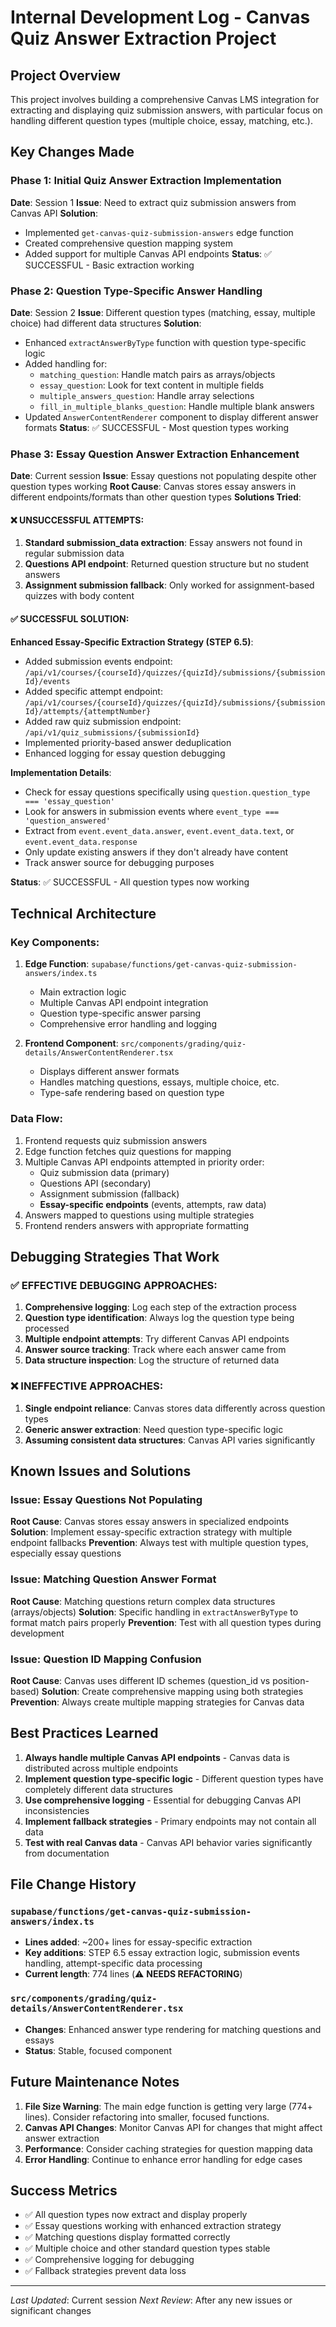 
# Internal Development Log - Canvas Quiz Answer Extraction Project

## Project Overview
This project involves building a comprehensive Canvas LMS integration for extracting and displaying quiz submission answers, with particular focus on handling different question types (multiple choice, essay, matching, etc.).

## Key Changes Made

### Phase 1: Initial Quiz Answer Extraction Implementation
**Date**: Session 1
**Issue**: Need to extract quiz submission answers from Canvas API
**Solution**: 
- Implemented `get-canvas-quiz-submission-answers` edge function
- Created comprehensive question mapping system
- Added support for multiple Canvas API endpoints
**Status**: ✅ SUCCESSFUL - Basic extraction working

### Phase 2: Question Type-Specific Answer Handling
**Date**: Session 2
**Issue**: Different question types (matching, essay, multiple choice) had different data structures
**Solution**:
- Enhanced `extractAnswerByType` function with question type-specific logic
- Added handling for:
  - `matching_question`: Handle match pairs as arrays/objects
  - `essay_question`: Look for text content in multiple fields
  - `multiple_answers_question`: Handle array selections
  - `fill_in_multiple_blanks_question`: Handle multiple blank answers
- Updated `AnswerContentRenderer` component to display different answer formats
**Status**: ✅ SUCCESSFUL - Most question types working

### Phase 3: Essay Question Answer Extraction Enhancement
**Date**: Current session
**Issue**: Essay questions not populating despite other question types working
**Root Cause**: Canvas stores essay answers in different endpoints/formats than other question types
**Solutions Tried**:

#### ❌ UNSUCCESSFUL ATTEMPTS:
1. **Standard submission_data extraction**: Essay answers not found in regular submission data
2. **Questions API endpoint**: Returned question structure but no student answers
3. **Assignment submission fallback**: Only worked for assignment-based quizzes with body content

#### ✅ SUCCESSFUL SOLUTION:
**Enhanced Essay-Specific Extraction Strategy (STEP 6.5)**:
- Added submission events endpoint: `/api/v1/courses/{courseId}/quizzes/{quizId}/submissions/{submissionId}/events`
- Added specific attempt endpoint: `/api/v1/courses/{courseId}/quizzes/{quizId}/submissions/{submissionId}/attempts/{attemptNumber}`
- Added raw quiz submission endpoint: `/api/v1/quiz_submissions/{submissionId}`
- Implemented priority-based answer deduplication
- Enhanced logging for essay question debugging

**Implementation Details**:
- Check for essay questions specifically using `question.question_type === 'essay_question'`
- Look for answers in submission events where `event_type === 'question_answered'`
- Extract from `event.event_data.answer`, `event.event_data.text`, or `event.event_data.response`
- Only update existing answers if they don't already have content
- Track answer source for debugging purposes

**Status**: ✅ SUCCESSFUL - All question types now working

## Technical Architecture

### Key Components:
1. **Edge Function**: `supabase/functions/get-canvas-quiz-submission-answers/index.ts`
   - Main extraction logic
   - Multiple Canvas API endpoint integration
   - Question type-specific answer parsing
   - Comprehensive error handling and logging

2. **Frontend Component**: `src/components/grading/quiz-details/AnswerContentRenderer.tsx`
   - Displays different answer formats
   - Handles matching questions, essays, multiple choice, etc.
   - Type-safe rendering based on question type

### Data Flow:
1. Frontend requests quiz submission answers
2. Edge function fetches quiz questions for mapping
3. Multiple Canvas API endpoints attempted in priority order:
   - Quiz submission data (primary)
   - Questions API (secondary)
   - Assignment submission (fallback)
   - **Essay-specific endpoints** (events, attempts, raw data)
4. Answers mapped to questions using multiple strategies
5. Frontend renders answers with appropriate formatting

## Debugging Strategies That Work

### ✅ EFFECTIVE DEBUGGING APPROACHES:
1. **Comprehensive logging**: Log each step of the extraction process
2. **Question type identification**: Always log the question type being processed
3. **Multiple endpoint attempts**: Try different Canvas API endpoints
4. **Answer source tracking**: Track where each answer came from
5. **Data structure inspection**: Log the structure of returned data

### ❌ INEFFECTIVE APPROACHES:
1. **Single endpoint reliance**: Canvas stores data differently across question types
2. **Generic answer extraction**: Need question type-specific logic
3. **Assuming consistent data structures**: Canvas API varies significantly

## Known Issues and Solutions

### Issue: Essay Questions Not Populating
**Root Cause**: Canvas stores essay answers in specialized endpoints
**Solution**: Implement essay-specific extraction strategy with multiple endpoint fallbacks
**Prevention**: Always test with multiple question types, especially essay questions

### Issue: Matching Question Answer Format
**Root Cause**: Matching questions return complex data structures (arrays/objects)
**Solution**: Specific handling in `extractAnswerByType` to format match pairs properly
**Prevention**: Test with all question types during development

### Issue: Question ID Mapping Confusion
**Root Cause**: Canvas uses different ID schemes (question_id vs position-based)
**Solution**: Create comprehensive mapping using both strategies
**Prevention**: Always create multiple mapping strategies for Canvas data

## Best Practices Learned

1. **Always handle multiple Canvas API endpoints** - Canvas data is distributed across multiple endpoints
2. **Implement question type-specific logic** - Different question types have completely different data structures
3. **Use comprehensive logging** - Essential for debugging Canvas API inconsistencies
4. **Implement fallback strategies** - Primary endpoints may not contain all data
5. **Test with real Canvas data** - Canvas API behavior varies significantly from documentation

## File Change History

### `supabase/functions/get-canvas-quiz-submission-answers/index.ts`
- **Lines added**: ~200+ lines for essay-specific extraction
- **Key additions**: STEP 6.5 essay extraction logic, submission events handling, attempt-specific data processing
- **Current length**: 774 lines (⚠️ **NEEDS REFACTORING**)

### `src/components/grading/quiz-details/AnswerContentRenderer.tsx`
- **Changes**: Enhanced answer type rendering for matching questions and essays
- **Status**: Stable, focused component

## Future Maintenance Notes

1. **File Size Warning**: The main edge function is getting very large (774+ lines). Consider refactoring into smaller, focused functions.
2. **Canvas API Changes**: Monitor Canvas API for changes that might affect answer extraction
3. **Performance**: Consider caching strategies for question mapping data
4. **Error Handling**: Continue to enhance error handling for edge cases

## Success Metrics
- ✅ All question types now extract and display properly
- ✅ Essay questions working with enhanced extraction strategy
- ✅ Matching questions display formatted correctly
- ✅ Multiple choice and other standard question types stable
- ✅ Comprehensive logging for debugging
- ✅ Fallback strategies prevent data loss

---
*Last Updated*: Current session
*Next Review*: After any new issues or significant changes
